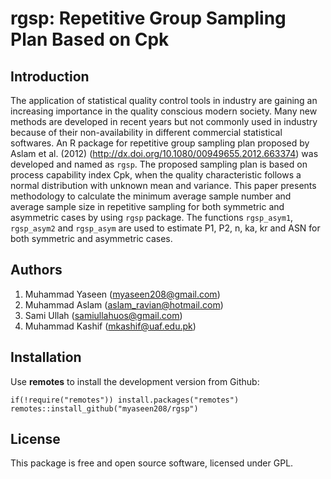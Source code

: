 # rgsp: Repetitive Group Sampling Plan Based on Cpk

## Introduction
The application of statistical quality control tools in industry are gaining an increasing importance in the quality conscious modern society. Many new methods are developed in recent years but not commonly used in industry because of their non-availability in different commercial statistical softwares. An R package for repetitive group sampling plan proposed by Aslam et al. (2012) (http://dx.doi.org/10.1080/00949655.2012.663374) was developed and named as  ``rgsp``. The proposed sampling plan is based on process capability index Cpk, when the quality characteristic follows a normal distribution with unknown mean and variance. This paper presents methodology to calculate the minimum average sample number and average sample size in repetitive sampling for both symmetric and asymmetric cases by using ``rgsp`` package. The functions ``rgsp_asym1``, ``rgsp_asym2`` and ``rgsp_asym`` are used to estimate P1, P2, n, ka, kr  and ASN for both symmetric and asymmetric cases. 


## Authors
1. Muhammad Yaseen (myaseen208@gmail.com)
2. Muhammad Aslam (aslam_ravian@hotmail.com)
3. Sami Ullah (samiullahuos@gmail.com)
4. Muhammad Kashif (mkashif@uaf.edu.pk)


## Installation
Use **remotes** to install the development version from Github:

```{r}
if(!require("remotes")) install.packages("remotes")
remotes::install_github("myaseen208/rgsp")
```

## License
This package is free and open source software, licensed under GPL.
